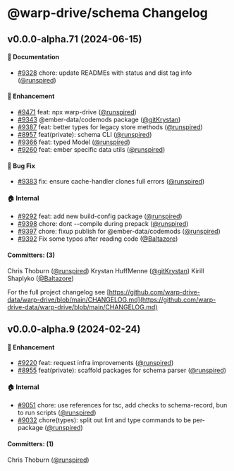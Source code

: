 # @warp-drive/schema Changelog

## v0.0.0-alpha.71 (2024-06-15)

#### :memo: Documentation

* [#9328](https://github.com/warp-drive-data/warp-drive/pull/9328) chore: update READMEs with status and dist tag info ([@runspired](https://github.com/runspired))

#### :rocket: Enhancement

* [#9471](https://github.com/warp-drive-data/warp-drive/pull/9471) feat: npx warp-drive ([@runspired](https://github.com/runspired))
* [#9343](https://github.com/warp-drive-data/warp-drive/pull/9343) @ember-data/codemods package ([@gitKrystan](https://github.com/gitKrystan))
* [#9387](https://github.com/warp-drive-data/warp-drive/pull/9387) feat: better types for legacy store methods ([@runspired](https://github.com/runspired))
* [#8957](https://github.com/warp-drive-data/warp-drive/pull/8957) feat(private): schema CLI ([@runspired](https://github.com/runspired))
* [#9366](https://github.com/warp-drive-data/warp-drive/pull/9366) feat: typed Model ([@runspired](https://github.com/runspired))
* [#9260](https://github.com/warp-drive-data/warp-drive/pull/9260) feat: ember specific data utils ([@runspired](https://github.com/runspired))

#### :bug: Bug Fix

* [#9383](https://github.com/warp-drive-data/warp-drive/pull/9383) fix: ensure cache-handler clones full errors ([@runspired](https://github.com/runspired))

#### :house: Internal

* [#9292](https://github.com/warp-drive-data/warp-drive/pull/9292) feat: add new build-config package ([@runspired](https://github.com/runspired))
* [#9398](https://github.com/warp-drive-data/warp-drive/pull/9398) chore: dont --compile during prepack ([@runspired](https://github.com/runspired))
* [#9397](https://github.com/warp-drive-data/warp-drive/pull/9397) chore: fixup publish for @ember-data/codemods ([@runspired](https://github.com/runspired))
* [#9392](https://github.com/warp-drive-data/warp-drive/pull/9392) Fix some typos after reading code ([@Baltazore](https://github.com/Baltazore))

#### Committers: (3)

Chris Thoburn ([@runspired](https://github.com/runspired))
Krystan HuffMenne ([@gitKrystan](https://github.com/gitKrystan))
Kirill Shaplyko ([@Baltazore](https://github.com/Baltazore))

For the full project changelog see [https://github.com/warp-drive-data/warp-drive/blob/main/CHANGELOG.md](https://github.com/warp-drive-data/warp-drive/blob/main/CHANGELOG.md)

## v0.0.0-alpha.9 (2024-02-24)

#### :rocket: Enhancement

* [#9220](https://github.com/warp-drive-data/warp-drive/pull/9220) feat: request infra improvements ([@runspired](https://github.com/runspired))
* [#8955](https://github.com/warp-drive-data/warp-drive/pull/8955) feat(private): scaffold packages for schema parser ([@runspired](https://github.com/runspired))

#### :house: Internal

* [#9051](https://github.com/warp-drive-data/warp-drive/pull/9051) chore: use references for tsc, add checks to schema-record, bun to run scripts ([@runspired](https://github.com/runspired))
* [#9032](https://github.com/warp-drive-data/warp-drive/pull/9032) chore(types): split out lint and type commands to be per-package ([@runspired](https://github.com/runspired))

#### Committers: (1)

Chris Thoburn ([@runspired](https://github.com/runspired))

